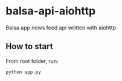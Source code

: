 # balsa-api-aiohttp

Balsa app news feed api written with aiohttp

## How to start

From root folder, run:

```bash
python app.py
```